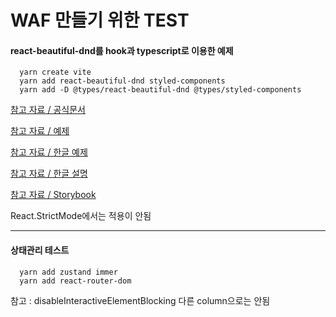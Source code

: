 # WAF 만들기 위한 TEST

#### react-beautiful-dnd를 hook과 typescript로 이용한 예제

      yarn create vite
      yarn add react-beautiful-dnd styled-components
      yarn add -D @types/react-beautiful-dnd @types/styled-components

[참고 자료 / 공식문서](https://github.com/atlassian/react-beautiful-dnd)

[참고 자료 / 예제](https://github.com/eggheadio-projects/Beautiful-and-Accessible-Drag-and-Drop-with-react-beautiful-dnd-notes)

[참고 자료 / 한글 예제](https://github.com/DarrenKwonDev/beautiful-dnd-functional-revision)

[참고 자료 / 한글 설명](https://darrengwon.tistory.com/1052)

[참고 자료 / Storybook](https://react-beautiful-dnd.netlify.app/?path=/story/single-vertical-list--basic)

React.StrictMode에서는 적용이 안됨

---

#### 상태관리 테스트

      yarn add zustand immer
      yarn add react-router-dom

참고 : disableInteractiveElementBlocking 다른 column으로는 안됨
